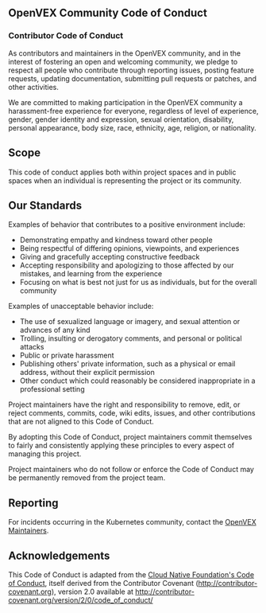 ## OpenVEX Community Code of Conduct

### Contributor Code of Conduct

As contributors and maintainers in the OpenVEX community, and in the interest
of fostering an open and welcoming community, we pledge to respect all people
who contribute through reporting issues, posting feature requests, updating
documentation, submitting pull requests or patches, and other activities.

We are committed to making participation in the OpenVEX community a 
harassment-free experience for everyone, regardless of level of experience,
gender, gender identity and expression, sexual orientation, disability, personal
appearance, body size, race, ethnicity, age, religion, or nationality.

## Scope 

This code of conduct applies both within project spaces and in public spaces
when an individual is representing the project or its community.

## Our Standards

Examples of behavior that contributes to a positive environment include:

* Demonstrating empathy and kindness toward other people
* Being respectful of differing opinions, viewpoints, and experiences
* Giving and gracefully accepting constructive feedback
* Accepting responsibility and apologizing to those affected by our mistakes,
  and learning from the experience
* Focusing on what is best not just for us as individuals, but for the
  overall community

Examples of unacceptable behavior include:

* The use of sexualized language or imagery, and sexual attention or
  advances of any kind
* Trolling, insulting or derogatory comments, and personal or political attacks
* Public or private harassment
* Publishing others' private information, such as a physical or email
  address, without their explicit permission
* Other conduct which could reasonably be considered inappropriate in a
  professional setting

Project maintainers have the right and responsibility to remove, edit, or reject
comments, commits, code, wiki edits, issues, and other contributions that are
not aligned to this Code of Conduct. 

By adopting this Code of Conduct, project maintainers commit themselves to
fairly and consistently applying these principles to every aspect of managing
this project. 

Project maintainers who do not follow or enforce the Code of
Conduct may be permanently removed from the project team.

## Reporting 

For incidents occurring in the Kubernetes community, contact the 
[OpenVEX Maintainers](https://github.com/opevex/community/). 

## Acknowledgements

This Code of Conduct is adapted from the
[Cloud Native Foundation's Code of Conduct](https://github.com/cncf/foundation/blob/fff715fb000ba4d7422684eca1d50d80676be254/code-of-conduct.md), itself derived from
the Contributor Covenant (http://contributor-covenant.org), version 2.0 available at
http://contributor-covenant.org/version/2/0/code_of_conduct/
